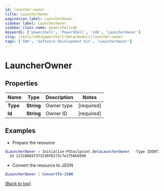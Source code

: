 ```yaml
---
id: launcher-owner
title: LauncherOwner
pagination_label: LauncherOwner
sidebar_label: LauncherOwner
sidebar_class_name: powershellsdk
keywords: ['powershell', 'PowerShell', 'sdk', 'LauncherOwner'] 
slug: /tools/sdk/powershell/beta/models/launcher-owner
tags: ['SDK', 'Software Development Kit', 'LauncherOwner']
---
```



# LauncherOwner

## Properties

Name | Type | Description | Notes
------------ | ------------- | ------------- | -------------
**Type** |  **String** | Owner type | [required]
**Id** |  **String** | Owner ID | [required]

## Examples

- Prepare the resource
```powershell
$LauncherOwner = Initialize-PSSailpoint.BetaLauncherOwner  -Type IDENTITY `
 -Id 123180847373330f0173c7e1756b6890
```

- Convert the resource to JSON
```powershell
$LauncherOwner | ConvertTo-JSON
```


[[Back to top]](#) 

